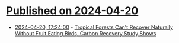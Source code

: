 # [Published on 2024-04-20](index.md)

* [2024-04-20, 17:24:00](https://soylentnews.org/article.pl?sid=24/04/19/155228&from=rss) - [Tropical Forests Can't Recover Naturally Without Fruit Eating Birds, Carbon Recovery Study Shows](https://soylentnews.org/article.pl?sid=24/04/19/155228&from=rss)
